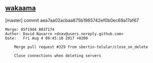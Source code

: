 ## [wakaama](https://github.com/eclipse/wakaama)
[master] commit aea7aa02acbaa875b1965742ef0b0ec69a17af67
```
Merge: 85f19d4 8037174
Author: David Navarro <dnav@users.noreply.github.com>
Date:   Fri Aug 4 09:45:10 2017 +0200

    Merge pull request #329 from sbertin-telular/close_on_delete

    Close connections when deleting servers
```
